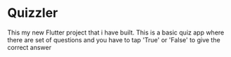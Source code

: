 # Quizzler

This my new Flutter project that i have built. This is a basic quiz app where there are set of questions and you have to tap 'True' or 'False' to give the correct answer

 
